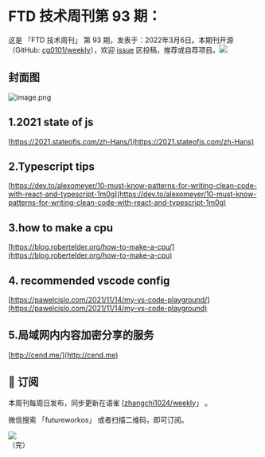 # FTD 技术周刊第 93 期：
这是 「FTD 技术周刊」 第 93 期，发表于：2022年3月6日。本期刊开源（GitHub: [cg0101/weekly](https://github.com/cg0101/weekly)），欢迎 [issue](https://github.com/cg0101/weekly/issues) 区投稿，推荐或自荐项目。![](https://visitor-badge.glitch.me/badge?page_id=cg0101.weekly) <a href="https://www.linkedin.com/in/%E9%A9%B0-%E5%BC%A0-60669710a/">
        </a>
## 封面图


![image.png](https://cdn.nlark.com/yuque/0/2022/png/132503/1646576252461-c94ed140-2782-462e-9947-014ea325b479.png#clientId=u15d65905-2fb2-4&crop=0&crop=0&crop=1&crop=1&from=paste&height=360&id=u1f628415&margin=%5Bobject%20Object%5D&name=image.png&originHeight=720&originWidth=1080&originalType=binary&ratio=1&rotation=0&showTitle=false&size=394743&status=done&style=none&taskId=udcc7e950-1f98-428c-8507-6066d5592a3&title=&width=540)
​

<a name="ZQjNt"></a>
## 1.2021 state of js 
[https://2021.stateofjs.com/zh-Hans/](https://2021.stateofjs.com/zh-Hans)

<a name="sMUTH"></a>
## 2.Typescript tips 
[https://dev.to/alexomeyer/10-must-know-patterns-for-writing-clean-code-with-react-and-typescript-1m0g](https://dev.to/alexomeyer/10-must-know-patterns-for-writing-clean-code-with-react-and-typescript-1m0g)

<a name="DIGFj"></a>
## 3.how to make a cpu 
[https://blog.robertelder.org/how-to-make-a-cpu/](https://blog.robertelder.org/how-to-make-a-cpu)

<a name="mbPol"></a>
## 4. recommended vscode config 
[https://pawelcislo.com/2021/11/14/my-vs-code-playground/](https://pawelcislo.com/2021/11/14/my-vs-code-playground)

<a name="Nva7J"></a>
## 5.局域网内内容加密分享的服务 
[http://cend.me/](http://cend.me)


## 📅 订阅
本周刊每周日发布，同步更新在语雀 [[zhangchi1024/weekly](https://www.yuque.com/zhangchi1024/weekly)」 。


微信搜索 「futureworkos」 或者扫描二维码，即可订阅。
<div align="left"> <img src="https://cdn.nlark.com/yuque/0/2021/jpeg/132503/1640750963398-e8538e9e-6b96-46f7-abff-c93b56bdd377.jpeg?x-oss-process=image%2Fwatermark%2Ctype_d3F5LW1pY3JvaGVp%2Csize_36%2Ctext_5byg6amw%2Ccolor_FFFFFF%2Cshadow_50%2Ct_80%2Cg_se%2Cx_10%2Cy_10%2Fresize%2Cw_426%2Climit_0" ></div>
    （完）
